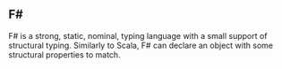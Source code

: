 
## F#

F# is a strong, static, nominal, typing language with a small support of structural typing. Similarly to Scala, F# can declare an object with some structural properties to match.
